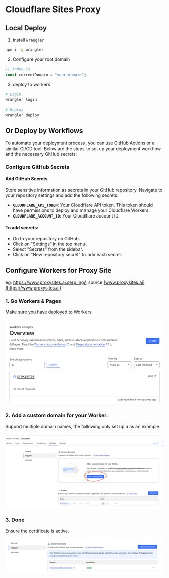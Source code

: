 # Cloudflare Sites Proxy


## Local Deploy 

1. install `wrangler`

```sh
npm i -g wrangler
```

2. Configure your root domain

```js
// index.js
const currentDomain = "your_domain";
```

3. deploy to workers

```sh
# Login
wrangler login

# Deploy
wrangler deploy
```


## Or Deploy by Workflows

To automate your deployment process, you can use GitHub Actions or a similar CI/CD tool. Below are the steps to set up your deployment workflow and the necessary GitHub secrets:

### Configure GitHub Secrets

#### Add GitHub Secrets

Store sensitive information as secrets in your GitHub repository. Navigate to your repository settings and add the following secrets:

- **`CLOUDFLARE_API_TOKEN`**: Your Cloudflare API token. This token should have permissions to deploy and manage your Cloudflare Workers.
- **`CLOUDFLARE_ACCOUNT_ID`**: Your Cloudflare account ID.


#### To add secrets:

- Go to your repository on GitHub.
- Click on "Settings" in the top menu.
- Select "Secrets" from the sidebar.
- Click on "New repository secret" to add each secret.

## Configure Workers for Proxy Site

eg. <https://www.proxysites.ai.serp.ing/>, source [www.proxysites.ai](https://www.proxysites.ai)

### 1. Go Workers & Pages

Make sure you have deployed to Workers

![Workers & Pages](images/workers-pages.png)

### 2. Add a custom domain for your Worker.

Support multiple domain names, the following only set up a as an example

![Add a custom domain](images/triggers.png)


### 3. Done

Ensure the certificate is active.

![Domain config ](images/done.png)
